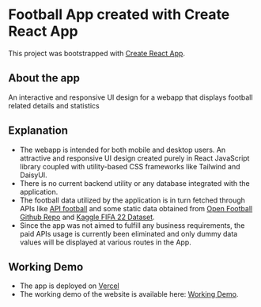 # Football App created with Create React App

This project was bootstrapped with [Create React App](https://github.com/facebook/create-react-app).

## About the app

An interactive and responsive UI design for a webapp that displays football related details and statistics

## Explanation 

* The webapp is intended for both mobile and desktop users. An attractive and responsive UI design created purely in React JavaScript library coupled with utility-based CSS frameworks like Tailwind and DaisyUI.
* There is no current backend utility or any database integrated with the application.
* The football data utilized by the application is in turn fetched through APIs like [API football](https://www.api-football.com/) and some static data obtained from [Open Football Github Repo](https://github.com/openfootball/football.json) and [Kaggle FIFA 22 Dataset](https://www.kaggle.com/stefanoleone992/fifa-22-complete-player-dataset). 
* Since the app was not aimed to fulfill any business requirements, the paid APIs usage is currently been eliminated and only dummy data values will be displayed at various routes in the App.

## Working Demo

* The app is deployed on [Vercel](https://vercel.com/)
* The working demo of the website is available here: [Working Demo](https://football-app-sooty.vercel.app/).